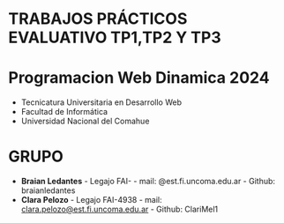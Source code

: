 # TRABAJOS PRÁCTICOS EVALUATIVO TP1,TP2 Y TP3

# Programacion Web Dinamica 2024
- Tecnicatura Universitaria en Desarrollo Web
- Facultad de Informática
- Universidad Nacional del Comahue

# GRUPO 

- **Braian Ledantes** - Legajo FAI- - mail: @est.fi.uncoma.edu.ar - Github: braianledantes
- **Clara Pelozo** - Legajo FAI-4938 - mail: clara.pelozo@est.fi.uncoma.edu.ar - Github: ClariMel1